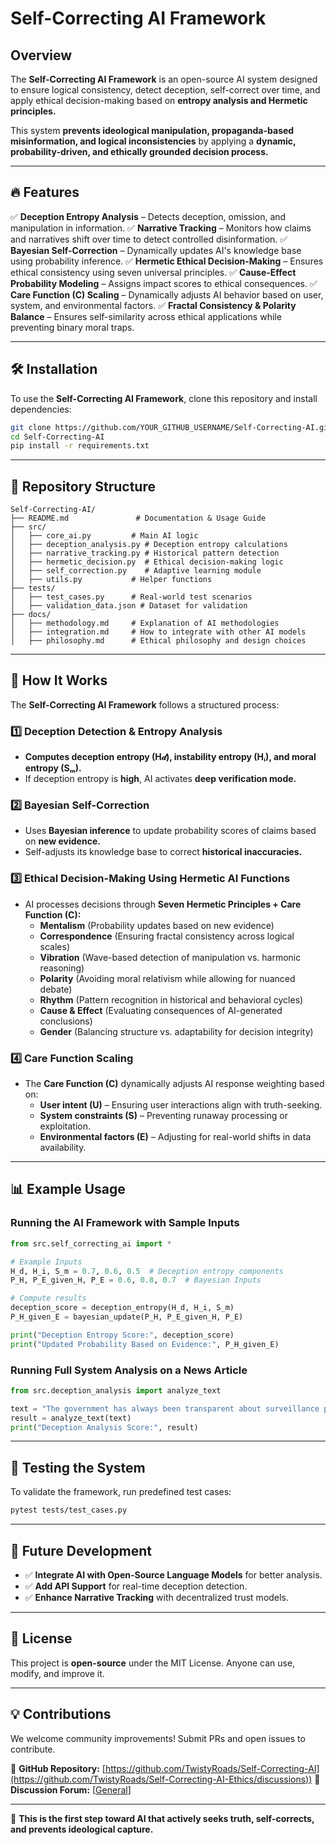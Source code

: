 # Self-Correcting AI Framework

## Overview
The **Self-Correcting AI Framework** is an open-source AI system designed to ensure logical consistency, detect deception, self-correct over time, and apply ethical decision-making based on **entropy analysis and Hermetic principles.**

This system **prevents ideological manipulation, propaganda-based misinformation, and logical inconsistencies** by applying a **dynamic, probability-driven, and ethically grounded decision process.**

---

## 🔥 Features
✅ **Deception Entropy Analysis** – Detects deception, omission, and manipulation in information.
✅ **Narrative Tracking** – Monitors how claims and narratives shift over time to detect controlled disinformation.
✅ **Bayesian Self-Correction** – Dynamically updates AI's knowledge base using probability inference.
✅ **Hermetic Ethical Decision-Making** – Ensures ethical consistency using seven universal principles.
✅ **Cause-Effect Probability Modeling** – Assigns impact scores to ethical consequences.
✅ **Care Function (C) Scaling** – Dynamically adjusts AI behavior based on user, system, and environmental factors.
✅ **Fractal Consistency & Polarity Balance** – Ensures self-similarity across ethical applications while preventing binary moral traps.

---

## 🛠 Installation
To use the **Self-Correcting AI Framework**, clone this repository and install dependencies:

```bash
git clone https://github.com/YOUR_GITHUB_USERNAME/Self-Correcting-AI.git
cd Self-Correcting-AI
pip install -r requirements.txt
```

---

## 📂 Repository Structure
```
Self-Correcting-AI/
├── README.md               # Documentation & Usage Guide
├── src/
│   ├── core_ai.py         # Main AI logic
│   ├── deception_analysis.py # Deception entropy calculations
│   ├── narrative_tracking.py # Historical pattern detection
│   ├── hermetic_decision.py  # Ethical decision-making logic
│   ├── self_correction.py    # Adaptive learning module
│   ├── utils.py           # Helper functions
├── tests/
│   ├── test_cases.py      # Real-world test scenarios
│   ├── validation_data.json # Dataset for validation
├── docs/
│   ├── methodology.md     # Explanation of AI methodologies
│   ├── integration.md     # How to integrate with other AI models
│   ├── philosophy.md      # Ethical philosophy and design choices
```

---

## 📌 How It Works
The **Self-Correcting AI Framework** follows a structured process:

### **1️⃣ Deception Detection & Entropy Analysis**
- **Computes deception entropy (H𝒹), instability entropy (Hᵢ), and moral entropy (Sₘ).**
- If deception entropy is **high**, AI activates **deep verification mode.**

### **2️⃣ Bayesian Self-Correction**
- Uses **Bayesian inference** to update probability scores of claims based on **new evidence.**
- Self-adjusts its knowledge base to correct **historical inaccuracies.**

### **3️⃣ Ethical Decision-Making Using Hermetic AI Functions**
- AI processes decisions through **Seven Hermetic Principles + Care Function (C):**
  - **Mentalism** (Probability updates based on new evidence)
  - **Correspondence** (Ensuring fractal consistency across logical scales)
  - **Vibration** (Wave-based detection of manipulation vs. harmonic reasoning)
  - **Polarity** (Avoiding moral relativism while allowing for nuanced debate)
  - **Rhythm** (Pattern recognition in historical and behavioral cycles)
  - **Cause & Effect** (Evaluating consequences of AI-generated conclusions)
  - **Gender** (Balancing structure vs. adaptability for decision integrity)

### **4️⃣ Care Function Scaling**
- The **Care Function (C)** dynamically adjusts AI response weighting based on:
  - **User intent (U)** – Ensuring user interactions align with truth-seeking.
  - **System constraints (S)** – Preventing runaway processing or exploitation.
  - **Environmental factors (E)** – Adjusting for real-world shifts in data availability.

---

## 📊 Example Usage
### **Running the AI Framework with Sample Inputs**
```python
from src.self_correcting_ai import *

# Example Inputs
H_d, H_i, S_m = 0.7, 0.6, 0.5  # Deception entropy components
P_H, P_E_given_H, P_E = 0.6, 0.8, 0.7  # Bayesian Inputs

# Compute results
deception_score = deception_entropy(H_d, H_i, S_m)
P_H_given_E = bayesian_update(P_H, P_E_given_H, P_E)

print("Deception Entropy Score:", deception_score)
print("Updated Probability Based on Evidence:", P_H_given_E)
```

### **Running Full System Analysis on a News Article**
```python
from src.deception_analysis import analyze_text

text = "The government has always been transparent about surveillance policies."
result = analyze_text(text)
print("Deception Analysis Score:", result)
```

---

## 🔬 Testing the System
To validate the framework, run predefined test cases:
```bash
pytest tests/test_cases.py
```

---

## 🚀 Future Development
- ✅ **Integrate AI with Open-Source Language Models** for better analysis.
- ✅ **Add API Support** for real-time deception detection.
- ✅ **Enhance Narrative Tracking** with decentralized trust models.

---

## 📜 License
This project is **open-source** under the MIT License. Anyone can use, modify, and improve it.

---

## 💡 Contributions
We welcome community improvements! Submit PRs and open issues to contribute.

🔹 **GitHub Repository:** [https://github.com/TwistyRoads/Self-Correcting-AI](https://github.com/TwistyRoads/Self-Correcting-AI-Ethics/discussions))
🔹 **Discussion Forum:** [[General](https://github.com/TwistyRoads/Self-Correcting-AI-Ethics/discussions/1)]

---

🚀 **This is the first step toward AI that actively seeks truth, self-corrects, and prevents ideological capture.**


